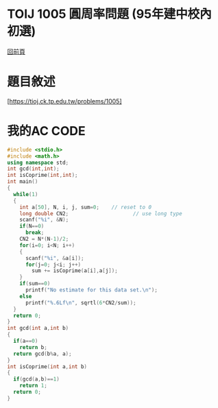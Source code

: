 # TOIJ 1005 圓周率問題 (95年建中校內初選)
[回前頁](https://whaleon120.github.io/blogs/info/main)
# 題目敘述
[https://tioj.ck.tp.edu.tw/problems/1005]
# 我的AC CODE
``` cpp
#include <stdio.h>
#include <math.h>
using namespace std;
int gcd(int,int);
int isCoprime(int,int);
int main()
{
  while(1)
  {
    int a[50], N, i, j, sum=0;    // reset to 0
    long double CN2;                     // use long type
    scanf("%i", &N);
    if(N==0)
      break;
    CN2 = N*(N-1)/2;
    for(i=0; i<N; i++)
    {
      scanf("%i", &a[i]);
      for(j=0; j<i; j++)
        sum += isCoprime(a[i],a[j]);
    }
    if(sum==0)
      printf("No estimate for this data set.\n");
    else
      printf("%.6Lf\n", sqrtl(6*CN2/sum));
  }
  return 0;
}
int gcd(int a,int b)
{
  if(a==0)
    return b;
  return gcd(b%a, a);
}
int isCoprime(int a,int b)
{
  if(gcd(a,b)==1)
    return 1;
  return 0;
}
``` 

